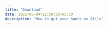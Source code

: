 ```yaml
---
title: "Download"
date: 2022-06-04T12:59:33+05:30
description: "How to get your hands on Qtile"
---
```



